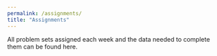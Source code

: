 ```yaml
---
permalink: /assignments/
title: "Assignments"
---
```


All problem sets assigned each week and the data needed to complete them can be found here.